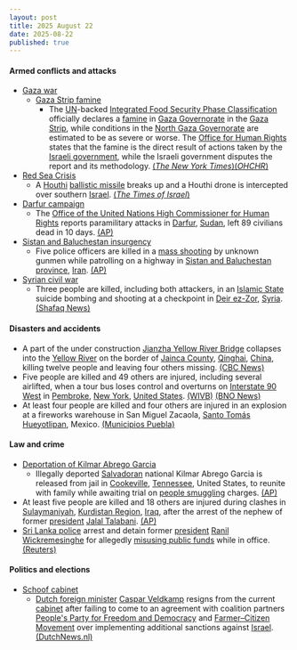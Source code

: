 ```yaml
---
layout: post
title: 2025 August 22
date: 2025-08-22
published: true
---
```



#### Armed conflicts and attacks

* [Gaza war](https://en.wikipedia.org/wiki/Gaza_war "Gaza war")
  * [Gaza Strip famine](https://en.wikipedia.org/wiki/Gaza_Strip_famine "Gaza Strip famine")
    * The [UN](https://en.wikipedia.org/wiki/United_Nations "United Nations")-backed [Integrated Food Security Phase Classification](https://en.wikipedia.org/wiki/Integrated_Food_Security_Phase_Classification "Integrated Food Security Phase Classification") officially declares a [famine](https://en.wikipedia.org/wiki/Famine "Famine") in [Gaza Governorate](https://en.wikipedia.org/wiki/Gaza_Governorate "Gaza Governorate") in the [Gaza Strip](https://en.wikipedia.org/wiki/Gaza_Strip "Gaza Strip"), while conditions in the [North Gaza Governorate](https://en.wikipedia.org/wiki/North_Gaza_Governorate "North Gaza Governorate") are estimated to be as severe or worse. The [Office for Human Rights](https://en.wikipedia.org/wiki/OHCHR "OHCHR") states that the famine is the direct result of actions taken by the [Israeli government](https://en.wikipedia.org/wiki/Israeli_government "Israeli government"), while the Israeli government disputes the report and its methodology. [(*The New York Times*)](https://www.nytimes.com/2025/08/22/world/middleeast/famine-gaza-city-israel.html)[(*OHCHR*)](https://www.ohchr.org/en/press-releases/2025/08/turk-says-gaza-governorate-famine-direct-result-israeli-government-actions)
* [Red Sea Crisis](https://en.wikipedia.org/wiki/Red_Sea_Crisis "Red Sea Crisis")
  * A [Houthi](https://en.wikipedia.org/wiki/Houthi "Houthi") [ballistic missile](https://en.wikipedia.org/wiki/Ballistic_missile "Ballistic missile") breaks up and a Houthi drone is intercepted over southern [Israel](https://en.wikipedia.org/wiki/Israel "Israel"). [(*The Times of Israel*)](https://www.timesofisrael.com/idf-downs-houthi-drone-over-southern-israel-after-several-failed-attempts/)
* [Darfur campaign](https://en.wikipedia.org/wiki/Darfur_campaign_%282023%E2%80%93present%29 "Darfur campaign (2023–present)")
  * The [Office of the United Nations High Commissioner for Human Rights](https://en.wikipedia.org/wiki/Office_of_the_United_Nations_High_Commissioner_for_Human_Rights "Office of the United Nations High Commissioner for Human Rights") reports paramilitary attacks in [Darfur](https://en.wikipedia.org/wiki/Darfur "Darfur"), [Sudan](https://en.wikipedia.org/wiki/Sudan "Sudan"), left 89 civilians dead in 10 days. [(AP)](https://apnews.com/article/sudan-far-ataques-milicias-guerra-9ee980b4c55a4cd8111c16c0f4a3c680)
* [Sistan and Baluchestan insurgency](https://en.wikipedia.org/wiki/Sistan_and_Baluchestan_insurgency "Sistan and Baluchestan insurgency")
  * Five police officers are killed in a [mass shooting](https://en.wikipedia.org/wiki/Mass_shooting "Mass shooting") by unknown gunmen while patrolling on a highway in [Sistan and Baluchestan province](https://en.wikipedia.org/wiki/Sistan_and_Baluchestan_province "Sistan and Baluchestan province"), [Iran](https://en.wikipedia.org/wiki/Iran "Iran"). [(AP)](https://apnews.com/article/iran-policia-tiroteo-sistan-baluchistan-pistoleros-cb687876d9bd8968f18a429d084878a2)
* [Syrian civil war](https://en.wikipedia.org/wiki/Syrian_civil_war "Syrian civil war")
  * Three people are killed, including both attackers, in an [Islamic State](https://en.wikipedia.org/wiki/Islamic_State "Islamic State") suicide bombing and shooting at a checkpoint in [Deir ez-Zor](https://en.wikipedia.org/wiki/Deir_ez-Zor "Deir ez-Zor"), [Syria](https://en.wikipedia.org/wiki/Syria "Syria"). [(Shafaq News)](https://shafaq.com/en/Middle-East/ISIS-suicide-attack-targets-checkpoint-in-Syria-s-Deir-ez-Zor)

#### Disasters and accidents

* A part of the under construction [Jianzha Yellow River Bridge](https://en.wikipedia.org/wiki/Jianzha_Yellow_River_Bridge "Jianzha Yellow River Bridge") collapses into the [Yellow River](https://en.wikipedia.org/wiki/Yellow_River "Yellow River") on the border of [Jainca County](https://en.wikipedia.org/wiki/Jainca_County "Jainca County"), [Qinghai](https://en.wikipedia.org/wiki/Qinghai "Qinghai"), [China](https://en.wikipedia.org/wiki/China "China"), killing twelve people and leaving four others missing. [(CBC News)](https://www.cbsnews.com/news/china-bridge-collapse-yellow-river-video-state-media-say-6-deaths/)
* Five people are killed and 49 others are injured, including several airlifted, when a tour bus loses control and overturns on [Interstate 90 West](https://en.wikipedia.org/wiki/Interstate_90_in_New_York "Interstate 90 in New York") in [Pembroke](https://en.wikipedia.org/wiki/Pembroke%2C_New_York "Pembroke, New York"), [New York](https://en.wikipedia.org/wiki/New_York_%28state%29 "New York (state)"), [United States](https://en.wikipedia.org/wiki/United_States "United States"). [(WIVB)](https://www.wivb.com/news/local-news/western-new-york/genesee-county/all-lanes-closed-after-bus-crash-on-i-90-in-pembroke/) [(BNO News)](https://bnonews.com/index.php/2025/08/tour-bus-from-niagara-falls-overturns-in-new-york-4-dead-dozens-hurt/)
* At least four people are killed and four others are injured in an explosion at a fireworks warehouse in San Miguel Zacaola, [Santo Tomás Hueyotlipan](https://en.wikipedia.org/wiki/Santo_Tom%C3%A1s_Hueyotlipan "Santo Tomás Hueyotlipan"), Mexico. [(Municipios Puebla)](https://municipiospuebla.mx/nota/2025-08-22/hueyotlipan/cuatro-muertos-deja-explosi%C3%B3n-de-polvor%C3%ADn-en-san-miguel-zacaola-sedena)

#### Law and crime

* [Deportation of Kilmar Abrego Garcia](https://en.wikipedia.org/wiki/Deportation_of_Kilmar_Abrego_Garcia "Deportation of Kilmar Abrego Garcia")
  * Illegally deported [Salvadoran](https://en.wikipedia.org/wiki/El_Salvador "El Salvador") national Kilmar Abrego Garcia is released from jail in [Cookeville](https://en.wikipedia.org/wiki/Cookeville%2C_Tennessee "Cookeville, Tennessee"), [Tennessee](https://en.wikipedia.org/wiki/Tennessee "Tennessee"), United States, to reunite with family while awaiting trial on [people smuggling](https://en.wikipedia.org/wiki/People_smuggling "People smuggling") charges. [(AP)](https://apnews.com/article/abrego-garcia-jail-release-deportation-trial-6eb8e95da3bfb7b7ed89dc156702b295)
* At least five people are killed and 18 others are injured during clashes in [Sulaymaniyah](https://en.wikipedia.org/wiki/Sulaymaniyah "Sulaymaniyah"), [Kurdistan Region](https://en.wikipedia.org/wiki/Kurdistan_Region "Kurdistan Region"), [Iraq](https://en.wikipedia.org/wiki/Iraq "Iraq"), after the arrest of the nephew of former [president](https://en.wikipedia.org/wiki/President_of_Iraq "President of Iraq") [Jalal Talabani](https://en.wikipedia.org/wiki/Jalal_Talabani "Jalal Talabani"). [(AP)](https://apnews.com/article/irak-politico-kurdo-detenido-enfrentamientos-065433c8fcf6298c9a417668820c8d49)
* [Sri Lanka police](https://en.wikipedia.org/wiki/Sri_Lanka_police "Sri Lanka police") arrest and detain former [president](https://en.wikipedia.org/wiki/President_of_Sri_Lanka "President of Sri Lanka") [Ranil Wickremesinghe](https://en.wikipedia.org/wiki/Ranil_Wickremesinghe "Ranil Wickremesinghe") for allegedly [misusing public funds](https://en.wikipedia.org/wiki/Corruption_in_Sri_Lanka "Corruption in Sri Lanka") while in office. [(Reuters)](https://www.reuters.com/world/asia-pacific/sri-lankas-former-president-wickremesinghe-remanded-over-alleged-misuse-state-2025-08-22/)

#### Politics and elections

* [Schoof cabinet](https://en.wikipedia.org/wiki/Schoof_cabinet "Schoof cabinet")
  * [Dutch foreign minister](https://en.wikipedia.org/wiki/Minister_of_Foreign_Affairs_of_the_Netherlands "Minister of Foreign Affairs of the Netherlands") [Caspar Veldkamp](https://en.wikipedia.org/wiki/Caspar_Veldkamp "Caspar Veldkamp") resigns from the current [cabinet](https://en.wikipedia.org/wiki/Cabinet_of_the_Netherlands "Cabinet of the Netherlands") after failing to come to an agreement with coalition partners [People's Party for Freedom and Democracy](https://en.wikipedia.org/wiki/People%27s_Party_for_Freedom_and_Democracy "People's Party for Freedom and Democracy") and [Farmer–Citizen Movement](https://en.wikipedia.org/wiki/Farmer%E2%80%93Citizen_Movement "Farmer–Citizen Movement") over implementing additional sanctions against [Israel](https://en.wikipedia.org/wiki/Israel "Israel"). [(DutchNews.nl)](https://www.dutchnews.nl/2025/08/no-extra-measures-against-israel-dutch-foreign-minister-resigns/)
